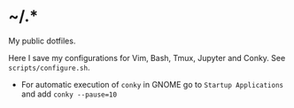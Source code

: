 
# ~/.*

My public dotfiles.

Here I save my configurations for Vim, Bash, Tmux, Jupyter and Conky. See
`scripts/configure.sh`.

+ For automatic execution of `conky` in GNOME go to `Startup Applications` and
  add `conky --pause=10`
